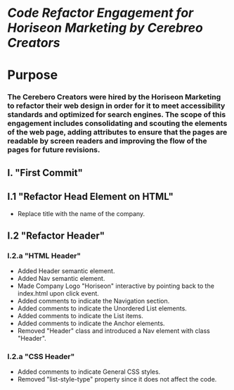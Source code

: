 # ***Code Refactor Engagement for Horiseon Marketing by Cerebreo Creators***

# Purpose
### The Cerebero Creators were hired by the Horiseon Marketing to refactor their web design in order for it to meet accessibility standards and optimized for search engines. The scope of this engagement includes consolidating and scouting the elements of the web page, adding attributes to ensure that the pages are readable by screen readers and improving the flow of the pages for future revisions.

## I. "First Commit"

## I.1 "Refactor Head Element on HTML"
- Replace title with the name of the company.

## I.2 "Refactor Header"
### I.2.a "HTML Header"
- Added Header semantic element.
- Added Nav semantic element.
- Made Company Logo "Horiseon" interactive by pointing back to the index.html upon click event. 
- Added comments to indicate the Navigation section.
- Added comments to indicate the Unordered List elements. 
- Added comments to indicate the List items. 
- Added comments to indicate the Anchor elements. 
- Removed "Header" class and introduced a Nav element with class "Header".

### I.2.a "CSS Header"
- Added comments to indicate General CSS styles. 
- Removed "list-style-type" property since it does not affect the code.  
